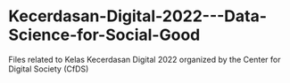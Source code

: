 # Kecerdasan-Digital-2022---Data-Science-for-Social-Good
Files related to Kelas Kecerdasan Digital 2022 organized by the Center for Digital Society (CfDS)
